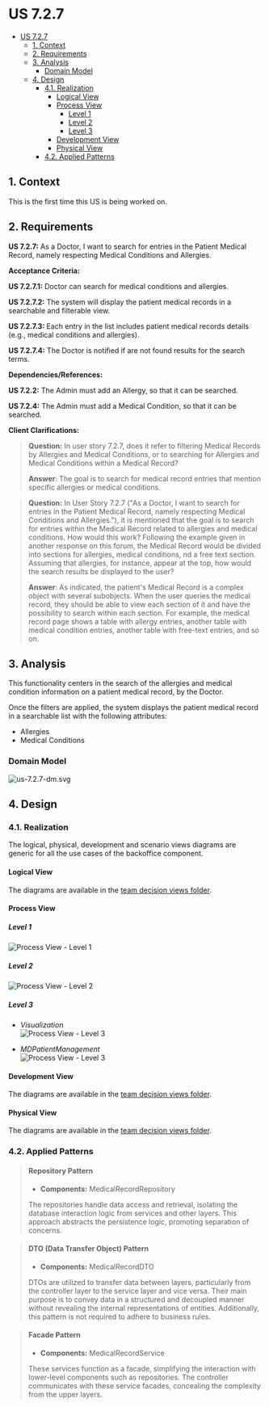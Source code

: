 # US 7.2.7

<!-- TOC -->
* [US 7.2.7](#us-727)
  * [1. Context](#1-context)
  * [2. Requirements](#2-requirements)
  * [3. Analysis](#3-analysis)
    * [Domain Model](#domain-model)
  * [4. Design](#4-design)
    * [4.1. Realization](#41-realization)
      * [Logical View](#logical-view)
      * [Process View](#process-view)
        * [Level 1](#level-1)
        * [Level 2](#level-2)
        * [Level 3](#level-3)
      * [Development View](#development-view)
      * [Physical View](#physical-view)
    * [4.2. Applied Patterns](#42-applied-patterns)
<!-- TOC -->


## 1. Context

This is the first time this US is being worked on.

## 2. Requirements

**US 7.2.7:** As a Doctor, I want to search for entries in the Patient Medical Record, namely respecting Medical 
Conditions and Allergies.

**Acceptance Criteria:**

**US 7.2.7.1:** Doctor can search for medical conditions and allergies.

**US 7.2.7.2:** The system will display the patient medical records in a searchable and filterable view.

**US 7.2.7.3:** Each entry in the list includes patient medical records details (e.g., medical conditions and allergies).

**US 7.2.7.4:** The Doctor is notified if are not found results for the search terms.


**Dependencies/References:**

**US 7.2.2:** The Admin must add an Allergy, so that it can be searched.

**US 7.2.4:** The Admin must add a Medical Condition, so that it can be searched.


**Client Clarifications:**

>**Question:** In user story 7.2.7, does it refer to filtering Medical Records by Allergies and Medical Conditions, or to 
> searching for Allergies and Medical Conditions within a Medical Record?
>
>**Answer**: The goal is to search for medical record entries that mention specific allergies or medical conditions.


>**Question:** In User Story 7.2.7 ("As a Doctor, I want to search for entries in the Patient Medical Record, namely 
> respecting Medical Conditions and Allergies."), it is mentioned that the goal is to search for entries within the 
> Medical Record related to allergies and medical conditions. How would this work? Following the example given in 
> another response on this forum, the Medical Record would be divided into sections for allergies, medical conditions, 
> nd a free text section. Assuming that allergies, for instance, appear at the top, how would the search results be 
> displayed to the user?
>
>**Answer**: As indicated, the patient's Medical Record is a complex object with several subobjects. When the user 
> queries the medical record, they should be able to view each section of it and have the possibility to search within 
> each section. For example, the medical record page shows a table with allergy entries, another table with medical 
> condition entries, another table with free-text entries, and so on.


## 3. Analysis

This functionality centers in the search of the allergies and medical condition information on a patient medical record,
by the Doctor.

Once the filters are applied, the system displays the patient medical record in a searchable list with the following attributes:
- Allergies
- Medical Conditions


### Domain Model

![us-7.2.7-dm.svg](diagrams/dm/us-7.2.7-dm.svg)

## 4. Design

### 4.1. Realization

The logical, physical, development and scenario views diagrams are generic for all the use cases of the backoffice component.

#### Logical View

The diagrams are available in the [team decision views folder](../../team-decisions/views/general-views.md#1-logical-view).

#### Process View

##### Level 1

![Process View - Level 1](diagrams/n1/process-view-nivel1.svg)

##### Level 2

![Process View - Level 2](diagrams/n2/process-view-nivel2.svg)

##### Level 3

- _Visualization_<br>
  ![Process View - Level 3](diagrams/n3/process-view-nivel3-visualization.svg)


- _MDPatientManagement_<br>
  ![Process View - Level 3](diagrams/n3/process-view-nivel3-mdpatientmanagement.svg)

#### Development View

The diagrams are available in the [team decision views folder](../../team-decisions/views/general-views.md#3-development-view).

#### Physical View

The diagrams are available in the [team decision views folder](../../team-decisions/views/general-views.md#4-physical-view).


### 4.2. Applied Patterns

> #### **Repository Pattern**
>
>* **Components:** MedicalRecordRepository
>
> The repositories handle data access and retrieval, isolating the database interaction logic from services and other
> layers. This approach abstracts the persistence logic, promoting separation of concerns.


> #### **DTO (Data Transfer Object) Pattern**
>
>* **Components:** MedicalRecordDTO
>
> DTOs are utilized to transfer data between layers, particularly from the controller layer to the service layer and
> vice versa. Their main purpose is to convey data in a structured and decoupled manner without revealing the internal
> representations of entities. Additionally, this pattern is not required to adhere to business rules.


> #### **Facade Pattern**
>
>* **Components:** MedicalRecordService
>
> These services function as a facade, simplifying the interaction with lower-level components such as repositories.
> The controller communicates with these service facades, concealing the complexity from the upper layers.

